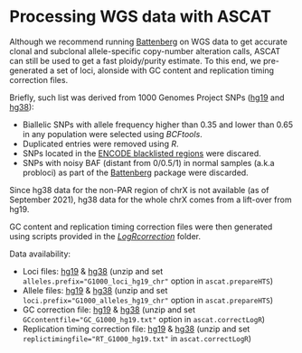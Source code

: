 # Processing WGS data with ASCAT
Although we recommend running [Battenberg](https://github.com/Wedge-lab/battenberg) on WGS data to get accurate clonal and subclonal allele-specific copy-number alteration calls, ASCAT can still be used to get a fast ploidy/purity estimate. To this end, we pre-generated a set of loci, alonside with GC content and replication timing correction files.

Briefly, such list was derived from 1000 Genomes Project SNPs ([hg19](http://ftp.1000genomes.ebi.ac.uk/vol1/ftp/release/20130502/) and [hg38](http://ftp.1000genomes.ebi.ac.uk/vol1/ftp/data_collections/1000_genomes_project/release/20190312_biallelic_SNV_and_INDEL/)):

- Biallelic SNPs with allele frequency higher than 0.35 and lower than 0.65 in any population were selected using *BCFtools*.
- Duplicated entries were removed using *R*.
- SNPs located in the [ENCODE blacklisted regions](https://github.com/Boyle-Lab/Blacklist/) were discared.
- SNPs with noisy BAF (distant from 0/0.5/1) in normal samples (a.k.a probloci) as part of the [Battenberg](https://github.com/Wedge-lab/battenberg) package were discarded.

Since hg38 data for the non-PAR region of chrX is not available (as of September 2021), hg38 data for the whole chrX comes from a lift-over from hg19.

GC content and replication timing correction files were then generated using scripts provided in the *[LogRcorrection](../../LogRcorrection)* folder.

Data availability:

- Loci files: [hg19](https://www.dropbox.com/s/l3m0yvyca86lpwb/G1000_loci_hg19.zip) & [hg38](https://www.dropbox.com/s/80cq0qgao8l1inj/G1000_loci_hg38.zip) (unzip and set `alleles.prefix="G1000_loci_hg19_chr"` option in `ascat.prepareHTS`)
- Allele files: [hg19](https://www.dropbox.com/s/3fzvir3uqe3073d/G1000_alleles_hg19.zip) & [hg38](https://www.dropbox.com/s/uouszfktzgoqfy7/G1000_alleles_hg38.zip) (unzip and set `loci.prefix="G1000_alleles_hg19_chr"` option in `ascat.prepareHTS`)
- GC correction file: [hg19](https://www.dropbox.com/s/v0tgr1esyoh1krw/GC_G1000_hg19.zip) & [hg38](https://www.dropbox.com/s/n7g5dh0ld1hcto8/GC_G1000_hg38.zip) (unzip and set `GCcontentfile="GC_G1000_hg19.txt"` option in `ascat.correctLogR`)
- Replication timing correction file: [hg19](https://www.dropbox.com/s/50n7xb06x318tgl/RT_G1000_hg19.zip) & [hg38](https://www.dropbox.com/s/xlp99uneqh6nh6p/RT_G1000_hg38.zip) (unzip and set `replictimingfile="RT_G1000_hg19.txt"` in `ascat.correctLogR`)

